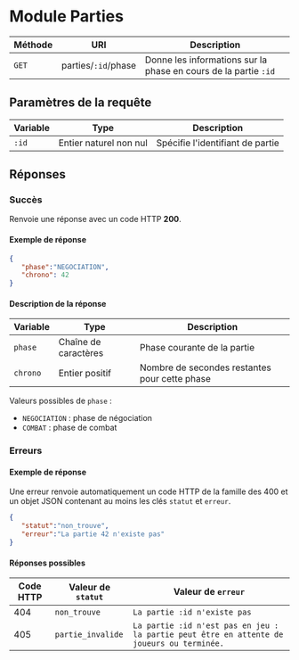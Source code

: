 # Module Parties

Méthode | URI | Description
------------- | ------------- | -------------
`GET`  | parties/`:id`/phase | Donne les informations sur la phase en cours de la partie `:id`

## Paramètres de la requête
Variable | Type | Description
------------- | ------------- | -------------
`:id`  | Entier naturel non nul | Spécifie l'identifiant de partie

## Réponses
### Succès
Renvoie une réponse avec un code HTTP **200**.

#### Exemple de réponse
```json
{
   "phase":"NEGOCIATION",
   "chrono": 42
}
```
#### Description de la réponse
Variable | Type | Description
------------- | ------------- | -------------
`phase`  | Chaîne de caractères | Phase courante de la partie
`chrono`  | Entier positif | Nombre de secondes restantes pour cette phase

Valeurs possibles de `phase` :
- `NEGOCIATION` : phase de négociation
- `COMBAT` : phase de combat

### Erreurs
#### Exemple de réponse
Une erreur renvoie automatiquement un code HTTP de la famille des 400 et un objet JSON contenant au moins les clés `statut` et `erreur`.
```json
{
   "statut":"non_trouve",
   "erreur":"La partie 42 n'existe pas"
}
```

#### Réponses possibles
Code HTTP | Valeur de `statut` | Valeur de `erreur`
------------- | ------------- | -------------
404  | `non_trouve` | `La partie :id n'existe pas`
405  | `partie_invalide` | `La partie :id n'est pas en jeu : la partie peut être en attente de joueurs ou terminée.`